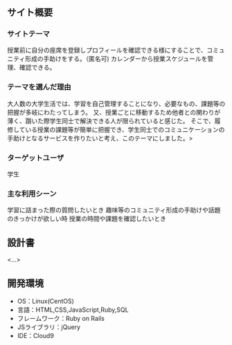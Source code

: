 # <College Student Friend>

## サイト概要
### サイトテーマ
授業前に自分の座席を登録しプロフィールを確認できる様にすることで、コミュニティ形成の手助けをする。（匿名可)
カレンダーから授業スケジュールを管理、確認できる。

### テーマを選んだ理由
  大人数の大学生活では、学習を自己管理することになり、必要なもの、課題等の把握が多岐にわたってしまう。
  又、授業ごとに移動するため他者との関わりが薄く、躓いた際学生同士で解決できる人が限られていると感じた。
  そこで、履修している授業の課題等が簡単に把握でき、学生同士でのコミュニケーションの手助けとなるサービスを作りたいと考え、このテーマにしました。>

### ターゲットユーザ
学生

### 主な利用シーン
学習に詰まった際の質問したいとき
趣味等のコミュニティ形成の手助けや話題のきっかけが欲しい時
授業の時間や課題を確認したいとき

## 設計書
<...>

## 開発環境
- OS：Linux(CentOS)
- 言語：HTML,CSS,JavaScript,Ruby,SQL
- フレームワーク：Ruby on Rails
- JSライブラリ：jQuery
- IDE：Cloud9

